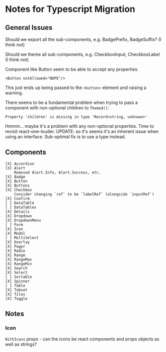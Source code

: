 # Notes for Typescript Migration

## General Issues

Should we export all the sub-components, e.g. BadgePrefix, BadgeSuffix?
(I think not)

Should we theme all sub-components, e.g. CheckboxInput, CheckboxLabel
(I think not)

Component like Button seem to be able to accept any properties.

    <Button notAllowed="NOPE"/>

This just ends up being passed to the `<button>` element and raising a
warning.

There seems to be a fundamental problem when trying to pass a component
with non-optional children to `Themed()`:

    Property 'children' is missing in type 'Record<string, unknown>'

Hmmm... maybe it's a problem with any non-optional properties.  Time to
revisit react-one-louder.
UPDATE: so it's seems it's an inherent issue when using an interface.
Sub-optimal fix is to use a type instead.

## Components

    [X] Accordion
    [X] Alert
        Removed Alert.Info, Alert.Success, etc.
    [X] Badge
    [X] Button
    [X] Buttons
    [X] Checkbox
        Consider changing `ref` to be `labelRef` (alongside `inputRef`)
    [X] Confirm
    [ ] DataTable
    [ ] DataTables
    [X] Details
    [X] Dropdown
    [X] DropdownMenu
    [ ] Form
    [X] Icon
    [X] Modal
    [ ] MultiSelect
    [X] Overlay
    [X] Pager
    [X] Radio
    [X] Range
    [X] RangeMax
    [X] RangeMin
    [X] Search
    [X] Select
    [ ] Sortable
    [X] Spinner
    [ ] Table
    [X] Tabset
    [X] Tiles
    [X] Toggle

## Notes

### Icon

`WithIcons` props - can the icons be react components and props objects
as well as strings?

